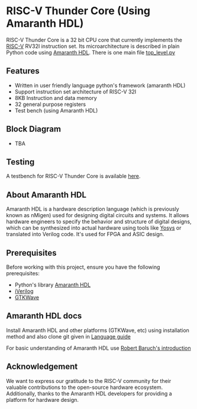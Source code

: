 # RISC-V Thunder Core (Using Amaranth HDL)

 RISC-V Thunder Core is a 32 bit CPU core that currently implements the [RISC-V](1) RV32I instruction set. Its microarchitecture is described in plain Python code using [Amaranth HDL](2). There is one main file [top_level.py](rv-amaranth/src/top_level.py)

 ## Features

 * Written in user friendly language python's framework (amaranth HDL)
 * Support instruction set architecture of RISC-V 32I
 * 8KB Instruction and data memory
 * 32 general purpose registers
 * Test bench (using Amaranth HDL)

 ## Block Diagram
 * TBA
 ## Testing

 A testbench for RISC-V Thunder Core is available [here](https://github.com/merledu/rv-amaranth/tree/main/test).

 ## About Amaranth HDL

 Amaranth HDL is a hardware description language (which is previously known as nMigen) used for designing digital circuits and systems. It allows hardware engineers to specify the behavior and structure of digital designs, which can be synthesized into actual hardware using tools like [Yosys](https://github.com/YosysHQ/yosys) or translated into Verilog code. It's used for FPGA and ASIC design.
 
 ## Prerequisites

 Before working with this project, ensure you have the following prerequisites:
 * Python's library [Amaranth HDL](https://amaranth-lang.org/docs/amaranth/latest/) 
 * [iVerilog](https://github.com/steveicarus/iverilog)
 * [GTKWave](https://gtkwave.sourceforge.net/) 

 ## Amaranth HDL docs

 Install Amaranth HDL and other platforms (GTKWave, etc) using installation method and also clone git given in [Language guide](https://amaranth-lang.org/docs/amaranth/latest/)
 
  For basic understanding of Amaranth HDL use [Robert Baruch's introduction](https://github.com/RobertBaruch/nmigen-tutorial)

 ## Acknowledgement
 We want to express our gratitude to the RISC-V community for their valuable contributions to the open-source hardware ecosystem. Additionally, thanks to the Amaranth HDL developers for providing a platform for hardware design.

